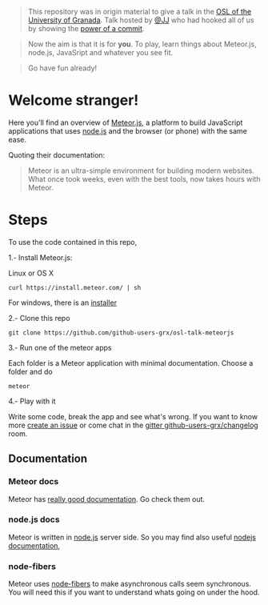 > This repository was in origin material to give a talk in the [OSL of the University of Granada](http://osl.ugr.es). Talk hosted by [@JJ](https://github.com/JJ) who had hooked all of us by showing the [power of a commit](https://github.com/JJ/top-github-users-data/issues/2).

> Now the aim is that it is for **you**. To play, learn things about Meteor.js, node.js, JavaSript and whatever you see fit.

> Go have fun already!

# Welcome stranger!

Here you'll find an overview of [Meteor.js](http://www.meteor.com), a platform to build JavaScript applications that uses [node.js](http://nodejs.org) and the browser (or phone) with the same ease.

Quoting their documentation:

>Meteor is an ultra-simple environment for building modern websites. What once took weeks, even with the best tools, now takes hours with Meteor.

# Steps

To use the code contained in this repo,

1.- Install Meteor.js:

Linux or OS X

    curl https://install.meteor.com/ | sh

For windows, there is an [installer](http://win.meteor.com)

2.- Clone this repo

    git clone https://github.com/github-users-grx/osl-talk-meteorjs

3.- Run one of the meteor apps

Each folder is a Meteor application with minimal documentation. Choose a folder and do

    meteor

4.- Play with it

Write some code, break the app and see what's wrong. If you want to know more [create an issue](https://github.com/github-users-grx/osl-talk-meteorjs/issues/new) or come chat in the [gitter github-users-grx/changelog](https://gitter.im/github-users-grx/changelog) room.

## Documentation
### Meteor docs

Meteor has [really good documentation](http://docs.meteor.com). Go check them out.

### node.js docs

Meteor is written in [node.js](http://nodejs.org) server side. So you may find
also useful [nodejs documentation](http://nodejs.org/api),

### node-fibers

Meteor uses [node-fibers](https://github.com/laverdet/node-fibers) to make
asynchronous calls seem synchronous. You will need this if you want to understand
whats going on under the hood.
